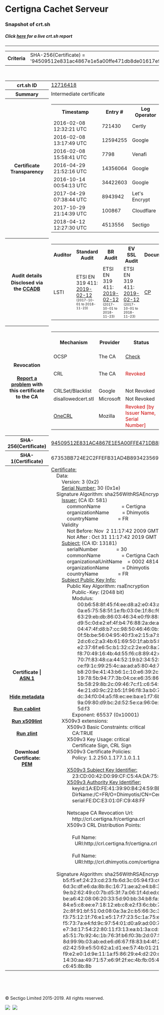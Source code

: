 # Certigna Cachet Serveur
### Snapshot of crt.sh
##### Click [here](https://crt.sh/?q=94509512E831AC4867E1E5A00FFE471DB8DE01617E9E2A149EDEBC57C7933F49) for a live crt.sh report

---
<!DOCTYPE HTML PUBLIC "-//W3C//DTD HTML 4.0 Transitional//EN">
<HTML>

<BODY>

<TABLE>
  <TR>
    <TH class="outer">Criteria</TH>
    <TD class="outer">SHA-256(Certificate) = '94509512e831ac4867e1e5a00ffe471db8de01617e9e2a149edebc57c7933f49'</TD>
  </TR>
</TABLE>
<BR>
<TABLE>
  <TR>
    <TH class="outer">crt.sh ID</TH>
    <TD class="outer"><A href="?id=12716418">12716418</A></TD>
  </TR>
  <TR>
    <TH class="outer">Summary</TH>
    <TD class="outer">Intermediate certificate</TD>
  </TR>
  <TR>
    <TH class="outer">Certificate<BR>Transparency</TH>
    <TD class="outer">
<TABLE class="options" style="margin-left:0px">
  <TR>
    <TH>Timestamp</TH>
    <TH>Entry #</TH>
    <TH>Log Operator</TH>
    <TH>Log URL</TH>
  </TR>
  <TR>
    <TD>2016-02-08&nbsp; <FONT class="small">12:32:21 UTC</FONT></TD>
    <TD>721430</TD>
    <TD>Certly</TD>
    <TD>https://log.certly.io</TD>
  </TR>
  <TR>
    <TD>2016-02-08&nbsp; <FONT class="small">13:17:49 UTC</FONT></TD>
    <TD>12594255</TD>
    <TD>Google</TD>
    <TD>https://ct.googleapis.com/pilot</TD>
  </TR>
  <TR>
    <TD>2016-02-08&nbsp; <FONT class="small">15:58:41 UTC</FONT></TD>
    <TD>7798</TD>
    <TD>Venafi</TD>
    <TD>https://ctlog.api.venafi.com</TD>
  </TR>
  <TR>
    <TD>2016-04-29&nbsp; <FONT class="small">21:52:16 UTC</FONT></TD>
    <TD>14356064</TD>
    <TD>Google</TD>
    <TD>https://ct.googleapis.com/rocketeer</TD>
  </TR>
  <TR>
    <TD>2016-10-14&nbsp; <FONT class="small">00:54:13 UTC</FONT></TD>
    <TD>34422603</TD>
    <TD>Google</TD>
    <TD>https://ct.googleapis.com/aviator</TD>
  </TR>
  <TR>
    <TD>2017-04-29&nbsp; <FONT class="small">07:38:44 UTC</FONT></TD>
    <TD>8943942</TD>
    <TD>Let's Encrypt</TD>
    <TD>https://clicky.ct.letsencrypt.org</TD>
  </TR>
  <TR>
    <TD>2017-10-29&nbsp; <FONT class="small">21:14:39 UTC</FONT></TD>
    <TD>100867</TD>
    <TD>Cloudflare</TD>
    <TD>https://ct.cloudflare.com/logs/nimbus2019</TD>
  </TR>
  <TR>
    <TD>2018-04-12&nbsp; <FONT class="small">12:27:30 UTC</FONT></TD>
    <TD>4513556</TD>
    <TD>Sectigo</TD>
    <TD>https://dodo.ct.comodo.com</TD>
  </TR>
</TABLE>
    </TD>
  </TR>
  <TR>
    <TH class="outer">Audit details<BR>
      <DIV class="small" style="padding-top:3px">Disclosed via the
        <A href="//ccadb-public.secure.force.com/mozilla/PublicAllIntermediateCerts" target="_blank">CCADB</A></DIV>
    </TH>
    <TD class="outer">
<TABLE class="options" style="margin-left:0px">
  <TR>
    <TH>Auditor</TH>
    <TH>Standard Audit</TH>
    <TH>BR Audit</TH>
    <TH>EV SSL Audit</TH>
    <TH>Documents</TH>
    <TH>CCADB</TH>
    <TH>Root Owner / Certificate</TH>
  </TR>
  <TR>
    <TD style="vertical-align:middle">LSTI</TD>
    <TD>ETSI EN 319 411:
      <A href="https://www.lsti-certification.fr/images/23-_1373_AT_V3_0.pdf" target="_blank">2019-02-12</A>
      <BR><FONT style="font-size:8pt">(2017-10-01 to 2018-11-23)</FONT></TD>
    <TD>ETSI EN 319 411:
      <A href="https://www.lsti-certification.fr/images/23-_1373_AT_V3_0.pdf" target="_blank">2019-02-12</A>
      <BR><FONT style="font-size:8pt">(2017-10-01 to 2018-11-23)</FONT></TD>
    <TD>ETSI EN 319 411:
      <A href="https://www.lsti-certification.fr/images/23-_1373_AT_V3_0.pdf" target="_blank">2019-02-12</A>
      <BR><FONT style="font-size:8pt">(2017-10-01 to 2018-11-23)</FONT></TD>
    <TD>
      <A href="http://politique.certigna.fr/PCcertignacachetserveurmessagerie.pdf" target="blank">CP</A>
    </TD>
    <TD><A href="//ccadb.force.com/001o000000x36qzAAA" target="_blank">001o000000x36qzAAA</A></TD>
    <TD><A href="/?id=62358">Dhimyotis / Certigna</A></TD>
  </TR>
</TABLE>
    </TD>
  </TR>
  <TR>
    <TH class="outer">Revocation<BR><BR>
      <DIV class="small" style="padding-top:3px"><A href="?id=12716418&opt=problemreporting">Report a problem</A> with<BR>this certificate to the CA</DIV></TH>
    <TD class="outer">
      <TABLE class="options" style="margin-left:0px">
        <TR>
          <TH>Mechanism</TH>
          <TH>Provider</TH>
          <TH>Status</TH>
          <TH>Revocation Date</TH>
          <TH>Last Observed in CRL</TH>
          <TH>Last Checked <SPAN style="color:#CC0000;vertical-align:middle;font-size:70%;font-weight:normal">(Error)</SPAN></TH>
        </TR>
        <TR>
          <TD>OCSP</TD>
          <TD>The CA</TD>
          <TD><A href="?id=12716418&opt=ocsp">Check</A></TD>
          <TD><SPAN style="color:#888888">?</SPAN></TD>
          <TD><SPAN style="color:#888888">n/a</SPAN></TD>
          <TD><SPAN style="color:#888888">?</SPAN></TD>
        </TR>
        <TR>
          <TD>CRL</TD>
          <TD>The CA</TD>
          <TD><SPAN style="color:#CC0000">Revoked</SPAN></TD><TD>2019-05-29&nbsp; <FONT class="small">12:13:48 UTC</FONT></TD><TD>2019-05-29&nbsp; <FONT class="small">13:15:28 UTC</FONT></TD><TD>2019-12-04&nbsp; <FONT class="small">17:10:33 UTC</FONT></TD>
        </TR>
        <TR>
          <TD>CRLSet/Blacklist</TD>
          <TD>Google</TD>
          <TD>Not Revoked</TD>
          <TD><SPAN style="color:#888888">n/a</SPAN></TD>
          <TD><SPAN style="color:#888888">n/a</SPAN></TD>
          <TD><SPAN style="color:#888888">n/a</SPAN></TD>
        </TR>
        <TR>
          <TD>disallowedcert.stl</TD>
          <TD>Microsoft</TD>
          <TD>Not Revoked</TD>
          <TD><SPAN style="color:#888888">n/a</SPAN></TD>
          <TD><SPAN style="color:#888888">n/a</SPAN></TD>
          <TD><SPAN style="color:#888888">n/a</SPAN></TD>
        </TR>
        <TR>
          <TD><A href="/mozilla-onecrl" target="_blank">OneCRL</A></TD>
          <TD>Mozilla</TD>
          <TD><SPAN style="color:#CC0000">Revoked [by Issuer Name, Serial Number]</SPAN></TD><TD><SPAN style="color:#888888">Unknown</SPAN></TD>
          <TD><SPAN style="color:#888888">n/a</SPAN></TD>
          <TD><SPAN style="color:#888888">n/a</SPAN></TD>
        </TR>
      </TABLE>
    </TD>
  </TR>
  <TR>
    <TH class="outer">SHA-256(Certificate)</TH>
    <TD class="outer"><A href="//censys.io/certificates/94509512e831ac4867e1e5a00ffe471db8de01617e9e2a149edebc57c7933f49">94509512E831AC4867E1E5A00FFE471DB8DE01617E9E2A149EDEBC57C7933F49</A></TD>
  </TR>
  <TR>
    <TH class="outer">SHA-1(Certificate)</TH>
    <TD class="outer">67353BB724E2C2FFEFB31AD4B893423569671BB6</TD>
  </TR>
  <TR>
    <TH class="outer">Certificate | <A href="?asn1=12716418">ASN.1</A>
      <SPAN class="small"><BR>
      <BR><BR><A href="?id=12716418&opt=nometadata">Hide metadata</A>
      <BR><BR><A href="?id=12716418&opt=cablint">Run cablint</A>
      <BR><BR><A href="?id=12716418&opt=x509lint">Run x509lint</A>
      <BR><BR><A href="?id=12716418&opt=zlint">Run zlint</A>
      <BR><BR><BR>Download Certificate: <A href="?d=12716418">PEM</A>
      </SPAN>
    </TH>
    <TD class="text"><A href="?d=12716418">Certificate:</A><BR>&nbsp;&nbsp;&nbsp;&nbsp;Data:<BR>&nbsp;&nbsp;&nbsp;&nbsp;&nbsp;&nbsp;&nbsp;&nbsp;Version:&nbsp;3&nbsp;(0x2)<BR>&nbsp;&nbsp;&nbsp;&nbsp;&nbsp;&nbsp;&nbsp;&nbsp;<A href="?serial=1e">Serial&nbsp;Number:</A>&nbsp;30&nbsp;(0x1e)<BR>&nbsp;&nbsp;&nbsp;&nbsp;Signature&nbsp;Algorithm:&nbsp;sha256WithRSAEncryption<BR>&nbsp;&nbsp;&nbsp;&nbsp;&nbsp;&nbsp;&nbsp;&nbsp;<A href="?caid=581">Issuer:</A> <SPAN class="small">(CA ID: 581)</SPAN><BR>&nbsp;&nbsp;&nbsp;&nbsp;&nbsp;&nbsp;&nbsp;&nbsp;&nbsp;&nbsp;&nbsp;&nbsp;commonName&nbsp;&nbsp;&nbsp;&nbsp;&nbsp;&nbsp;&nbsp;&nbsp;&nbsp;&nbsp;&nbsp;&nbsp;&nbsp;&nbsp;&nbsp;&nbsp;=&nbsp;Certigna<BR>&nbsp;&nbsp;&nbsp;&nbsp;&nbsp;&nbsp;&nbsp;&nbsp;&nbsp;&nbsp;&nbsp;&nbsp;organizationName&nbsp;&nbsp;&nbsp;&nbsp;&nbsp;&nbsp;&nbsp;&nbsp;&nbsp;&nbsp;=&nbsp;Dhimyotis<BR>&nbsp;&nbsp;&nbsp;&nbsp;&nbsp;&nbsp;&nbsp;&nbsp;&nbsp;&nbsp;&nbsp;&nbsp;countryName&nbsp;&nbsp;&nbsp;&nbsp;&nbsp;&nbsp;&nbsp;&nbsp;&nbsp;&nbsp;&nbsp;&nbsp;&nbsp;&nbsp;&nbsp;=&nbsp;FR<BR>&nbsp;&nbsp;&nbsp;&nbsp;&nbsp;&nbsp;&nbsp;&nbsp;Validity<BR>&nbsp;&nbsp;&nbsp;&nbsp;&nbsp;&nbsp;&nbsp;&nbsp;&nbsp;&nbsp;&nbsp;&nbsp;Not&nbsp;Before:&nbsp;Nov&nbsp;&nbsp;2&nbsp;11:17:42&nbsp;2009&nbsp;GMT<BR>&nbsp;&nbsp;&nbsp;&nbsp;&nbsp;&nbsp;&nbsp;&nbsp;&nbsp;&nbsp;&nbsp;&nbsp;Not&nbsp;After&nbsp;:&nbsp;Oct&nbsp;31&nbsp;11:17:42&nbsp;2019&nbsp;GMT<BR>&nbsp;&nbsp;&nbsp;&nbsp;&nbsp;&nbsp;&nbsp;&nbsp;<A href="?caid=13181">Subject:</A> <SPAN class="small">(CA ID: 13181)</SPAN><BR>&nbsp;&nbsp;&nbsp;&nbsp;&nbsp;&nbsp;&nbsp;&nbsp;&nbsp;&nbsp;&nbsp;&nbsp;serialNumber&nbsp;&nbsp;&nbsp;&nbsp;&nbsp;&nbsp;&nbsp;&nbsp;&nbsp;&nbsp;&nbsp;&nbsp;&nbsp;&nbsp;=&nbsp;30<BR>&nbsp;&nbsp;&nbsp;&nbsp;&nbsp;&nbsp;&nbsp;&nbsp;&nbsp;&nbsp;&nbsp;&nbsp;commonName&nbsp;&nbsp;&nbsp;&nbsp;&nbsp;&nbsp;&nbsp;&nbsp;&nbsp;&nbsp;&nbsp;&nbsp;&nbsp;&nbsp;&nbsp;&nbsp;=&nbsp;Certigna&nbsp;Cachet&nbsp;Serveur<BR>&nbsp;&nbsp;&nbsp;&nbsp;&nbsp;&nbsp;&nbsp;&nbsp;&nbsp;&nbsp;&nbsp;&nbsp;organizationalUnitName&nbsp;&nbsp;&nbsp;&nbsp;=&nbsp;0002&nbsp;481463081<BR>&nbsp;&nbsp;&nbsp;&nbsp;&nbsp;&nbsp;&nbsp;&nbsp;&nbsp;&nbsp;&nbsp;&nbsp;organizationName&nbsp;&nbsp;&nbsp;&nbsp;&nbsp;&nbsp;&nbsp;&nbsp;&nbsp;&nbsp;=&nbsp;Dhimyotis<BR>&nbsp;&nbsp;&nbsp;&nbsp;&nbsp;&nbsp;&nbsp;&nbsp;&nbsp;&nbsp;&nbsp;&nbsp;countryName&nbsp;&nbsp;&nbsp;&nbsp;&nbsp;&nbsp;&nbsp;&nbsp;&nbsp;&nbsp;&nbsp;&nbsp;&nbsp;&nbsp;&nbsp;=&nbsp;FR<BR>&nbsp;&nbsp;&nbsp;&nbsp;&nbsp;&nbsp;&nbsp;&nbsp;<A href="?spkisha256=7c7dd0a59d03395fffefe131db5e66d249b62e30b851c0981dac5c2db58ed721">Subject&nbsp;Public&nbsp;Key&nbsp;Info:</A><BR>&nbsp;&nbsp;&nbsp;&nbsp;&nbsp;&nbsp;&nbsp;&nbsp;&nbsp;&nbsp;&nbsp;&nbsp;Public&nbsp;Key&nbsp;Algorithm:&nbsp;rsaEncryption<BR>&nbsp;&nbsp;&nbsp;&nbsp;&nbsp;&nbsp;&nbsp;&nbsp;&nbsp;&nbsp;&nbsp;&nbsp;&nbsp;&nbsp;&nbsp;&nbsp;Public-Key:&nbsp;(2048&nbsp;bit)<BR>&nbsp;&nbsp;&nbsp;&nbsp;&nbsp;&nbsp;&nbsp;&nbsp;&nbsp;&nbsp;&nbsp;&nbsp;&nbsp;&nbsp;&nbsp;&nbsp;Modulus:<BR>&nbsp;&nbsp;&nbsp;&nbsp;&nbsp;&nbsp;&nbsp;&nbsp;&nbsp;&nbsp;&nbsp;&nbsp;&nbsp;&nbsp;&nbsp;&nbsp;&nbsp;&nbsp;&nbsp;&nbsp;00:b6:58:8f:45:f4:ee:d8:a2:e0:43:ac:c5:cf:b8:<BR>&nbsp;&nbsp;&nbsp;&nbsp;&nbsp;&nbsp;&nbsp;&nbsp;&nbsp;&nbsp;&nbsp;&nbsp;&nbsp;&nbsp;&nbsp;&nbsp;&nbsp;&nbsp;&nbsp;&nbsp;0a:e5:75:58:5f:1e:fb:03:0e:1f:8c:f6:70:44:21:<BR>&nbsp;&nbsp;&nbsp;&nbsp;&nbsp;&nbsp;&nbsp;&nbsp;&nbsp;&nbsp;&nbsp;&nbsp;&nbsp;&nbsp;&nbsp;&nbsp;&nbsp;&nbsp;&nbsp;&nbsp;63:29:eb:db:86:03:46:34:e0:f9:88:9e:16:d6:ff:<BR>&nbsp;&nbsp;&nbsp;&nbsp;&nbsp;&nbsp;&nbsp;&nbsp;&nbsp;&nbsp;&nbsp;&nbsp;&nbsp;&nbsp;&nbsp;&nbsp;&nbsp;&nbsp;&nbsp;&nbsp;d9:5c:0d:e2:ef:4f:b4:76:88:2a:de:a9:d0:77:40:<BR>&nbsp;&nbsp;&nbsp;&nbsp;&nbsp;&nbsp;&nbsp;&nbsp;&nbsp;&nbsp;&nbsp;&nbsp;&nbsp;&nbsp;&nbsp;&nbsp;&nbsp;&nbsp;&nbsp;&nbsp;04:47:4f:d8:b7:cc:98:50:46:46:0b:7c:88:7c:15:<BR>&nbsp;&nbsp;&nbsp;&nbsp;&nbsp;&nbsp;&nbsp;&nbsp;&nbsp;&nbsp;&nbsp;&nbsp;&nbsp;&nbsp;&nbsp;&nbsp;&nbsp;&nbsp;&nbsp;&nbsp;0f:5b:be:56:04:95:40:f3:e2:15:a7:ba:74:d4:27:<BR>&nbsp;&nbsp;&nbsp;&nbsp;&nbsp;&nbsp;&nbsp;&nbsp;&nbsp;&nbsp;&nbsp;&nbsp;&nbsp;&nbsp;&nbsp;&nbsp;&nbsp;&nbsp;&nbsp;&nbsp;2d:c6:c2:a3:4b:61:69:50:1f:ab:b5:8e:e6:80:5f:<BR>&nbsp;&nbsp;&nbsp;&nbsp;&nbsp;&nbsp;&nbsp;&nbsp;&nbsp;&nbsp;&nbsp;&nbsp;&nbsp;&nbsp;&nbsp;&nbsp;&nbsp;&nbsp;&nbsp;&nbsp;e2:37:6f:e6:5c:b1:32:c2:2e:e0:8a:7f:96:8a:0b:<BR>&nbsp;&nbsp;&nbsp;&nbsp;&nbsp;&nbsp;&nbsp;&nbsp;&nbsp;&nbsp;&nbsp;&nbsp;&nbsp;&nbsp;&nbsp;&nbsp;&nbsp;&nbsp;&nbsp;&nbsp;f8:70:49:16:4b:4d:55:f6:c8:89:42:c8:dd:e5:83:<BR>&nbsp;&nbsp;&nbsp;&nbsp;&nbsp;&nbsp;&nbsp;&nbsp;&nbsp;&nbsp;&nbsp;&nbsp;&nbsp;&nbsp;&nbsp;&nbsp;&nbsp;&nbsp;&nbsp;&nbsp;70:7f:83:48:ca:44:52:19:b2:34:52:3e:88:de:a6:<BR>&nbsp;&nbsp;&nbsp;&nbsp;&nbsp;&nbsp;&nbsp;&nbsp;&nbsp;&nbsp;&nbsp;&nbsp;&nbsp;&nbsp;&nbsp;&nbsp;&nbsp;&nbsp;&nbsp;&nbsp;ce:f9:1c:99:25:4c:aa:ad:a5:80:4d:74:3a:b7:35:<BR>&nbsp;&nbsp;&nbsp;&nbsp;&nbsp;&nbsp;&nbsp;&nbsp;&nbsp;&nbsp;&nbsp;&nbsp;&nbsp;&nbsp;&nbsp;&nbsp;&nbsp;&nbsp;&nbsp;&nbsp;b8:20:9e:41:43:b6:1c:10:e6:39:2c:88:bc:89:2e:<BR>&nbsp;&nbsp;&nbsp;&nbsp;&nbsp;&nbsp;&nbsp;&nbsp;&nbsp;&nbsp;&nbsp;&nbsp;&nbsp;&nbsp;&nbsp;&nbsp;&nbsp;&nbsp;&nbsp;&nbsp;19:78:5b:94:77:3b:04:ce:e6:35:86:de:34:9c:85:<BR>&nbsp;&nbsp;&nbsp;&nbsp;&nbsp;&nbsp;&nbsp;&nbsp;&nbsp;&nbsp;&nbsp;&nbsp;&nbsp;&nbsp;&nbsp;&nbsp;&nbsp;&nbsp;&nbsp;&nbsp;5b:58:29:8b:2c:09:46:7c:f1:c6:54:8a:36:5f:da:<BR>&nbsp;&nbsp;&nbsp;&nbsp;&nbsp;&nbsp;&nbsp;&nbsp;&nbsp;&nbsp;&nbsp;&nbsp;&nbsp;&nbsp;&nbsp;&nbsp;&nbsp;&nbsp;&nbsp;&nbsp;4e:21:d0:9c:22:b5:1f:96:f8:3a:b0:7a:d8:99:95:<BR>&nbsp;&nbsp;&nbsp;&nbsp;&nbsp;&nbsp;&nbsp;&nbsp;&nbsp;&nbsp;&nbsp;&nbsp;&nbsp;&nbsp;&nbsp;&nbsp;&nbsp;&nbsp;&nbsp;&nbsp;dc:34:f0:04:a5:f8:ec:ee:ba:e1:f7:6b:12:47:35:<BR>&nbsp;&nbsp;&nbsp;&nbsp;&nbsp;&nbsp;&nbsp;&nbsp;&nbsp;&nbsp;&nbsp;&nbsp;&nbsp;&nbsp;&nbsp;&nbsp;&nbsp;&nbsp;&nbsp;&nbsp;9a:09:80:d9:bc:2d:52:5e:ca:96:0e:d8:da:d4:5f:<BR>&nbsp;&nbsp;&nbsp;&nbsp;&nbsp;&nbsp;&nbsp;&nbsp;&nbsp;&nbsp;&nbsp;&nbsp;&nbsp;&nbsp;&nbsp;&nbsp;&nbsp;&nbsp;&nbsp;&nbsp;5d:f3<BR>&nbsp;&nbsp;&nbsp;&nbsp;&nbsp;&nbsp;&nbsp;&nbsp;&nbsp;&nbsp;&nbsp;&nbsp;&nbsp;&nbsp;&nbsp;&nbsp;Exponent:&nbsp;65537&nbsp;(0x10001)<BR>&nbsp;&nbsp;&nbsp;&nbsp;&nbsp;&nbsp;&nbsp;&nbsp;X509v3&nbsp;extensions:<BR>&nbsp;&nbsp;&nbsp;&nbsp;&nbsp;&nbsp;&nbsp;&nbsp;&nbsp;&nbsp;&nbsp;&nbsp;X509v3&nbsp;Basic&nbsp;Constraints:&nbsp;critical<BR>&nbsp;&nbsp;&nbsp;&nbsp;&nbsp;&nbsp;&nbsp;&nbsp;&nbsp;&nbsp;&nbsp;&nbsp;&nbsp;&nbsp;&nbsp;&nbsp;CA:TRUE<BR>&nbsp;&nbsp;&nbsp;&nbsp;&nbsp;&nbsp;&nbsp;&nbsp;&nbsp;&nbsp;&nbsp;&nbsp;X509v3&nbsp;Key&nbsp;Usage:&nbsp;critical<BR>&nbsp;&nbsp;&nbsp;&nbsp;&nbsp;&nbsp;&nbsp;&nbsp;&nbsp;&nbsp;&nbsp;&nbsp;&nbsp;&nbsp;&nbsp;&nbsp;Certificate&nbsp;Sign,&nbsp;CRL&nbsp;Sign<BR>&nbsp;&nbsp;&nbsp;&nbsp;&nbsp;&nbsp;&nbsp;&nbsp;&nbsp;&nbsp;&nbsp;&nbsp;X509v3&nbsp;Certificate&nbsp;Policies:&nbsp;<BR>&nbsp;&nbsp;&nbsp;&nbsp;&nbsp;&nbsp;&nbsp;&nbsp;&nbsp;&nbsp;&nbsp;&nbsp;&nbsp;&nbsp;&nbsp;&nbsp;Policy:&nbsp;1.2.250.1.177.1.0.1.1<BR><BR>&nbsp;&nbsp;&nbsp;&nbsp;&nbsp;&nbsp;&nbsp;&nbsp;&nbsp;&nbsp;&nbsp;&nbsp;<A href="?ski=23cd0042d099cfc54ada75495949dfb1038c43de">X509v3&nbsp;Subject&nbsp;Key&nbsp;Identifier:</A><BR>&nbsp;&nbsp;&nbsp;&nbsp;&nbsp;&nbsp;&nbsp;&nbsp;&nbsp;&nbsp;&nbsp;&nbsp;&nbsp;&nbsp;&nbsp;&nbsp;23:CD:00:42:D0:99:CF:C5:4A:DA:75:49:59:49:DF:B1:03:8C:43:DE<BR>&nbsp;&nbsp;&nbsp;&nbsp;&nbsp;&nbsp;&nbsp;&nbsp;&nbsp;&nbsp;&nbsp;&nbsp;<A href="?ski=1aedfe413990b42459be01f252d545f65a39dc11">X509v3&nbsp;Authority&nbsp;Key&nbsp;Identifier:</A><BR>&nbsp;&nbsp;&nbsp;&nbsp;&nbsp;&nbsp;&nbsp;&nbsp;&nbsp;&nbsp;&nbsp;&nbsp;&nbsp;&nbsp;&nbsp;&nbsp;keyid:1A:ED:FE:41:39:90:B4:24:59:BE:01:F2:52:D5:45:F6:5A:39:DC:11<BR>&nbsp;&nbsp;&nbsp;&nbsp;&nbsp;&nbsp;&nbsp;&nbsp;&nbsp;&nbsp;&nbsp;&nbsp;&nbsp;&nbsp;&nbsp;&nbsp;DirName:/C=FR/O=Dhimyotis/CN=Certigna<BR>&nbsp;&nbsp;&nbsp;&nbsp;&nbsp;&nbsp;&nbsp;&nbsp;&nbsp;&nbsp;&nbsp;&nbsp;&nbsp;&nbsp;&nbsp;&nbsp;serial:FE:DC:E3:01:0F:C9:48:FF<BR><BR>&nbsp;&nbsp;&nbsp;&nbsp;&nbsp;&nbsp;&nbsp;&nbsp;&nbsp;&nbsp;&nbsp;&nbsp;Netscape&nbsp;CA&nbsp;Revocation&nbsp;Url:&nbsp;<BR>&nbsp;&nbsp;&nbsp;&nbsp;&nbsp;&nbsp;&nbsp;&nbsp;&nbsp;&nbsp;&nbsp;&nbsp;&nbsp;&nbsp;&nbsp;&nbsp;http://crl.certigna.fr/certigna.crl<BR>&nbsp;&nbsp;&nbsp;&nbsp;&nbsp;&nbsp;&nbsp;&nbsp;&nbsp;&nbsp;&nbsp;&nbsp;X509v3&nbsp;CRL&nbsp;Distribution&nbsp;Points:&nbsp;<BR><BR>&nbsp;&nbsp;&nbsp;&nbsp;&nbsp;&nbsp;&nbsp;&nbsp;&nbsp;&nbsp;&nbsp;&nbsp;&nbsp;&nbsp;&nbsp;&nbsp;Full&nbsp;Name:<BR>&nbsp;&nbsp;&nbsp;&nbsp;&nbsp;&nbsp;&nbsp;&nbsp;&nbsp;&nbsp;&nbsp;&nbsp;&nbsp;&nbsp;&nbsp;&nbsp;&nbsp;&nbsp;URI:http://crl.certigna.fr/certigna.crl<BR><BR>&nbsp;&nbsp;&nbsp;&nbsp;&nbsp;&nbsp;&nbsp;&nbsp;&nbsp;&nbsp;&nbsp;&nbsp;&nbsp;&nbsp;&nbsp;&nbsp;Full&nbsp;Name:<BR>&nbsp;&nbsp;&nbsp;&nbsp;&nbsp;&nbsp;&nbsp;&nbsp;&nbsp;&nbsp;&nbsp;&nbsp;&nbsp;&nbsp;&nbsp;&nbsp;&nbsp;&nbsp;URI:http://crl.dhimyotis.com/certigna.crl<BR><BR>&nbsp;&nbsp;&nbsp;&nbsp;Signature&nbsp;Algorithm:&nbsp;sha256WithRSAEncryption<BR>&nbsp;&nbsp;&nbsp;&nbsp;&nbsp;&nbsp;&nbsp;&nbsp;&nbsp;b5:f5:ef:24:23:cd:23:fb:6d:3c:05:94:f3:c0:6b:53:65:12:<BR>&nbsp;&nbsp;&nbsp;&nbsp;&nbsp;&nbsp;&nbsp;&nbsp;&nbsp;6d:3c:df:e6:da:8b:8c:16:71:ae:a2:e4:b8:3d:e7:96:f5:7d:<BR>&nbsp;&nbsp;&nbsp;&nbsp;&nbsp;&nbsp;&nbsp;&nbsp;&nbsp;9e:b2:62:49:c0:7b:d5:3f:7a:06:1f:4d:ed:cd:09:8c:05:c3:<BR>&nbsp;&nbsp;&nbsp;&nbsp;&nbsp;&nbsp;&nbsp;&nbsp;&nbsp;be:a6:42:08:06:20:33:5d:90:bb:34:b8:fa:87:6f:98:b7:e9:<BR>&nbsp;&nbsp;&nbsp;&nbsp;&nbsp;&nbsp;&nbsp;&nbsp;&nbsp;84:e5:c8:ee:e7:18:12:eb:c8:e2:f3:6c:bb:71:be:17:ca:b5:<BR>&nbsp;&nbsp;&nbsp;&nbsp;&nbsp;&nbsp;&nbsp;&nbsp;&nbsp;2c:8f:91:bf:51:0d:08:0a:3a:2c:b5:66:3c:39:f6:54:2f:86:<BR>&nbsp;&nbsp;&nbsp;&nbsp;&nbsp;&nbsp;&nbsp;&nbsp;&nbsp;f3:75:12:1f:76:e1:e5:17:f7:23:5c:1a:75:e9:37:8d:9b:ed:<BR>&nbsp;&nbsp;&nbsp;&nbsp;&nbsp;&nbsp;&nbsp;&nbsp;&nbsp;f5:73:7a:e4:fd:9c:97:54:01:d0:a9:ad:00:7f:b0:e3:c6:eb:<BR>&nbsp;&nbsp;&nbsp;&nbsp;&nbsp;&nbsp;&nbsp;&nbsp;&nbsp;e7:3d:17:54:22:80:11:f3:13:ea:b1:3a:cd:1f:41:49:78:6a:<BR>&nbsp;&nbsp;&nbsp;&nbsp;&nbsp;&nbsp;&nbsp;&nbsp;&nbsp;a5:51:7b:92:4c:1b:76:3f:b6:f0:3b:2d:07:5b:eb:99:47:09:<BR>&nbsp;&nbsp;&nbsp;&nbsp;&nbsp;&nbsp;&nbsp;&nbsp;&nbsp;8d:99:9b:03:ab:ed:e6:d6:67:f8:83:b4:4f:21:7d:4c:2e:32:<BR>&nbsp;&nbsp;&nbsp;&nbsp;&nbsp;&nbsp;&nbsp;&nbsp;&nbsp;d2:42:59:e5:50:62:a1:d1:ee:57:4b:01:21:5a:11:1a:13:cd:<BR>&nbsp;&nbsp;&nbsp;&nbsp;&nbsp;&nbsp;&nbsp;&nbsp;&nbsp;f9:e2:e0:1d:9e:11:1a:f5:86:29:e4:d2:20:c1:99:82:92:a8:<BR>&nbsp;&nbsp;&nbsp;&nbsp;&nbsp;&nbsp;&nbsp;&nbsp;&nbsp;14:30:aa:49:71:57:e6:9f:2f:ec:4b:fb:05:4c:95:91:18:b2:<BR>&nbsp;&nbsp;&nbsp;&nbsp;&nbsp;&nbsp;&nbsp;&nbsp;&nbsp;c6:45:8b:8b<BR>    </TD>
  </TR>
</TABLE>

  <BR><BR><BR>

  <P class="copyright">&copy; Sectigo Limited 2015-2019. All rights reserved.</P>
  <DIV>
    <A href="https://sectigo.com/"><IMG src="/sectigo_s.png"></A>
    &nbsp;<A href="https://github.com/crtsh"><IMG src="/GitHub-Mark-32px.png"></A>
  </DIV>
</BODY>
</HTML>
